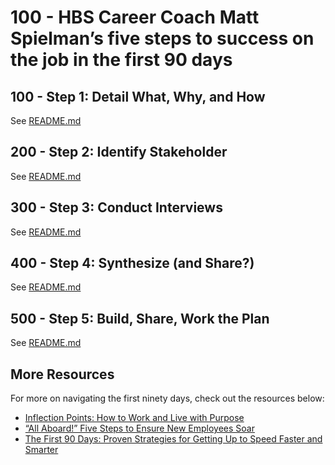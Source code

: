 # 100 - HBS Career Coach Matt Spielman’s five steps to success on the job in the first 90 days

## 100 - Step 1: Detail What, Why, and How

See [README.md](./100/README.md)

## 200 - Step 2: Identify Stakeholder

See [README.md](./200/README.md)

## 300 - Step 3: Conduct Interviews

See [README.md](./300/README.md)

## 400 - Step 4: Synthesize (and Share?)

See [README.md](./400/README.md)

## 500 - Step 5: Build, Share, Work the Plan

See [README.md](./500/README.md)

## More Resources
For more on navigating the first ninety days, check out the resources below:

- [Inflection Points: How to Work and Live with Purpose](https://www.amazon.com/Inflection-Points-Work-Live-Purpose/dp/1119887380/ref=sr_1_1?crid=28KHI89X780AD&keywords=inflection+points+matt+spielman&qid=1649699286&sprefix=inflection+points+matt%2Caps%2C92&sr=8-1)
- [“All Aboard!” Five Steps to Ensure New Employees Soar](https://inflectionpointpartnersllc.com/blog/2017/3/6/all-aboard-five-steps-to-ensure-new-employees-soar)
- [The First 90 Days: Proven Strategies for Getting Up to Speed Faster and Smarter](https://www.amazon.com/First-Days-Updated-Expanded-Strategies/dp/B00CH7FE1O/ref=sr_1_1?keywords=the+first+90+days&qid=1649699315&sprefix=the+first+9%2Caps%2C73&sr=8-1)
